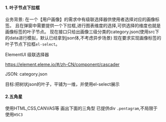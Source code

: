 #### 1.  叶子节点下拉框

业务背景: 在一个【用户画像】的需求中有级联选择器供使用者选择对应的画像标签。
且在弹窗中需要提供一个下拉框,进行图表维度的选择,可供选择的维度也就是画像标签的叶子节点。
现在接口只给出画像三级分类的category.json(使用src下的data进行模拟，默认已经拿到json体,不考虑异步场景)
现在要求实现画像标签的叶子节点下拉框`el-select`。

ElementUI 级联选择器

https://element.eleme.io/#/zh-CN/component/cascader

JSON: category.json

目标:把树状json的叶子，平铺为一维，并使用el-select展示

#### 2.五角星

使用HTML,CSS,CANVAS等 画出下面的三角型
已提供div `.pentagram`,不局限于使用`H5C3`